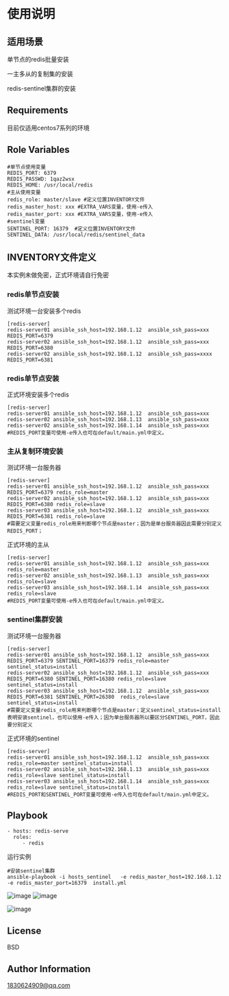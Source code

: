 使用说明
=========

## 适用场景

单节点的redis批量安装

一主多从的复制集的安装

redis-sentinel集群的安装



## Requirements

目前仅适用centos7系列的环境

## Role Variables

```shell
#单节点使用变量
REDIS_PORT: 6379
REDIS_PASSWD: 1qaz2wsx
REDIS_HOME: /usr/local/redis
#主从使用变量
redis_role: master/slave #定义位置INVENTORY文件
redis_master_host: xxx #EXTRA_VARS变量，使用-e传入
redis_master_port: xxx #EXTRA_VARS变量，使用-e传入
#sentinel变量
SENTINEL_PORT: 16379  #定义位置INVENTORY文件
SENTINEL_DATA: /usr/local/redis/sentinel_data

```


## INVENTORY文件定义

本实例未做免密，正式环境请自行免密

### redis单节点安装

测试环境一台安装多个redis

```shell
[redis-server]
redis-server01 ansible_ssh_host=192.168.1.12  ansible_ssh_pass=xxx REDIS_PORT=6379
redis-server02 ansible_ssh_host=192.168.1.12  ansible_ssh_pass=xxx REDIS_PORT=6380
redis-server02 ansible_ssh_host=192.168.1.12  ansible_ssh_pass=xxxx REDIS_PORT=6381
```

### redis单节点安装

正式环境安装多个redis

```shell
[redis-server]
redis-server01 ansible_ssh_host=192.168.1.12  ansible_ssh_pass=xxx
redis-server02 ansible_ssh_host=192.168.1.13  ansible_ssh_pass=xxx
redis-server02 ansible_ssh_host=192.168.1.14  ansible_ssh_pass=xxx
#REDIS_PORT变量可使用-e传入也可在default/main.yml中定义。
```

### 主从复制环境安装

测试环境一台服务器

```shell
[redis-server]
redis-server01 ansible_ssh_host=192.168.1.12  ansible_ssh_pass=xxx REDIS_PORT=6379 redis_role=master
redis-server02 ansible_ssh_host=192.168.1.12  ansible_ssh_pass=xxx REDIS_PORT=6380 redis_role=slave
redis-server03 ansible_ssh_host=192.168.1.12  ansible_ssh_pass=xxx REDIS_PORT=6381 redis_role=slave
#需要定义变量redis_role用来判断哪个节点是master；因为是单台服务器因此需要分别定义REDIS_PORT；
```

正式环境的主从

```shell
[redis-server]
redis-server01 ansible_ssh_host=192.168.1.12  ansible_ssh_pass=xxx  redis_role=master
redis-server02 ansible_ssh_host=192.168.1.13  ansible_ssh_pass=xxx redis_role=slave
redis-server03 ansible_ssh_host=192.168.1.14  ansible_ssh_pass=xxx redis_role=slave
#REDIS_PORT变量可使用-e传入也可在default/main.yml中定义。
```

### sentinel集群安装

测试环境一台服务器

```shell
[redis-server]
redis-server01 ansible_ssh_host=192.168.1.12  ansible_ssh_pass=xxx REDIS_PORT=6379 SENTINEL_PORT=16379 redis_role=master sentinel_status=install
redis-server02 ansible_ssh_host=192.168.1.12  ansible_ssh_pass=xxx REDIS_PORT=6380 SENTINEL_PORT=16380 redis_role=slave sentinel_status=install
redis-server03 ansible_ssh_host=192.168.1.12  ansible_ssh_pass=xxx REDIS_PORT=6381 SENTINEL_PORT=26380  redis_role=slave sentinel_status=install
#需要定义变量redis_role用来判断哪个节点是master；定义sentinel_status=install 表明安装sentinel，也可以使用-e传入；因为单台服务器所以要区分SENTINEL_PORT，因此要分别定义
```

正式环境的sentinel

```shell
[redis-server]
redis-server01 ansible_ssh_host=192.168.1.12  ansible_ssh_pass=xxx redis_role=master sentinel_status=install
redis-server02 ansible_ssh_host=192.168.1.13  ansible_ssh_pass=xxx redis_role=slave sentinel_status=install
redis-server03 ansible_ssh_host=192.168.1.14  ansible_ssh_pass=xxx redis_role=slave sentinel_status=install
#REDIS_PORT和SENTINEL_PORT变量可使用-e传入也可在default/main.yml中定义。
```

Playbook
----------------

    - hosts: redis-serve
      roles:
         - redis
         

运行实例

```shell
#安装sentinel集群
ansible-playbook -i hosts_sentinel   -e redis_master_host=192.168.1.12 -e redis_master_port=16379  install.yml 
```
![image](https://user-images.githubusercontent.com/38902618/128983725-c76357fc-1cf0-4024-be8e-a8d7136a2e61.png)
![image](https://user-images.githubusercontent.com/38902618/128983877-a76aa61a-7d5c-4503-a38f-f11f8fdc1a97.png)

![image](https://user-images.githubusercontent.com/38902618/128984098-372663a5-ecd2-4a2f-a330-45003823682b.png)


License
-------

BSD

Author Information
------------------

1830624909@qq.com
